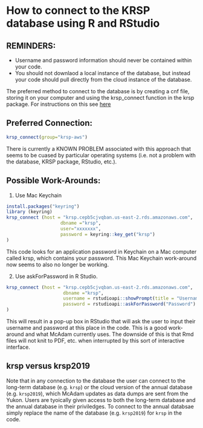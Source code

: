 # How to connect to the KRSP database using R and RStudio

## REMINDERS:
* Username and password information should never be contained within your code.
* You should not downlaod a local instance of the database, but instead your code should pull directly from the cloud instance of the database.


The preferred method to connect to the database is by creating a cnf file, storing it on your computer and using the krsp_connect function in the krsp package.
For instructions on this see [here](https://github.com/KluaneRedSquirrelProject/krsp/blob/master/vignettes/mysql-aws.md#r)

## Preferred Connection:
```r
krsp_connect(group="krsp-aws")
```

There is currently a KNOWN PROBLEM associated with this approach that seems to be cuased by particular operating systems (i.e. not a problem with the database, KRSP package, RStudio, etc.).

## Possible Work-Arounds:
1. Use Mac Keychain
```r
install.packages("keyring")
library (keyring)
krsp_connect (host = "krsp.cepb5cjvqban.us-east-2.rds.amazonaws.com",
                    dbname ="krsp",
                    user="xxxxxxx",
                    password = keyring::key_get("krsp")
)
```
This code looks for an application password in Keychain on a Mac computer called krsp, which contains your password.  This Mac Keychain work-around now seems to also no longer be working.

2.  Use askForPassword in R Studio.
```r                     
krsp_connect (host = "krsp.cepb5cjvqban.us-east-2.rds.amazonaws.com",
                     dbname ="krsp",
                     username = rstudioapi::showPrompt(title = "Username", message = "Username", default = ""),
                     password = rstudioapi::askForPassword("Password")
)
```
         
This will result in a pop-up box in RStudio that will ask the user to input their username and password at this place in the code.  This is a good work-around and what McAdam currently uses.  The downside of this is that Rmd files will not knit to PDF, etc. when interrupted by this sort of interactive interface.


##  krsp versus krsp2019
Note that in any connection to the database the user can connect to the long-term database (e.g. `krsp`) or the cloud version of the annual database (e.g. `krsp2019`), which McAdam updates as data dumps are sent from the Yukon.  Users are tyoically given access to both the long-term database and the annual database in their priviledges.  To connect to the annual databsae simply replace the name of the database (e.g. `krsp2019`) for `krsp` in the code.
